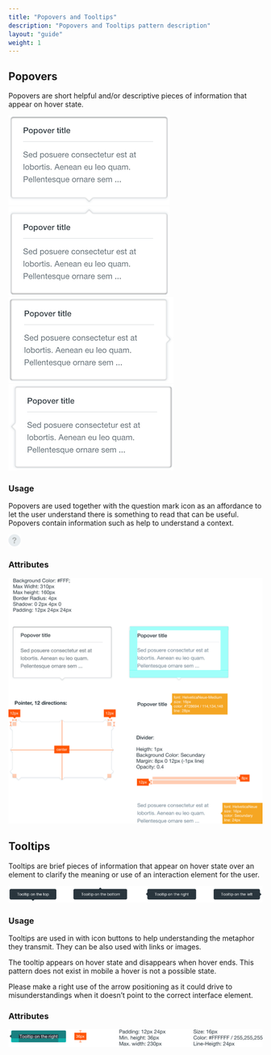 ```yaml
---
title: "Popovers and Tooltips"
description: "Popovers and Tooltips pattern description"
layout: "guide"
weight: 1
---
```


## Popovers

Popovers are short helpful and/or descriptive pieces of information that appear on hover state.

![popover to be displayed on the top side of a question mark icon](../../../images/popoverTop.png) 
![popover to be displayed on the bottom side of a question mark icon](../../../images/popoverBottom.png) 
![popover to be displayed to the left side of a question mark icon](../../../images/popoverLeft.png) 
![popover to be displayed to the right side of a question mark icon](../../../images/popoverRight.png) 

### Usage

Popovers are used together with the question mark icon as an affordance to let the user understand there is something to read that can be useful. Popovers contain information such as help to understand a context.

![help icon](../../../images/helpIcon.png)

### Attributes

![popover attributes](../../../images/popoverAttributes.png)

## Tooltips

Tooltips are brief pieces of information that appear on hover state over an element to clarify the meaning or use of an interaction element for the user.

![the four different positions of a tooltip arrow in a tooltip, 4 tooltip cases](../../../images/tooltips.png) 

### Usage

Tooltips are used in with icon buttons to help understanding the metaphor they transmit.
They can be also used with links or images.

The tooltip appears on hover state and disappears when hover ends. This pattern does not exist in mobile a hover is not a possible state.

Please make a right use of the arrow positioning as it could drive to misunderstandings when it doesn’t point to the correct interface element.

### Attributes

![tooltip attributes](../../../images/tooltipAttributes.png)